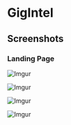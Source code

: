 # GigIntel

## Screenshots

### Landing Page

![Imgur](https://i.imgur.com/FG0ct7D.png)

![Imgur](https://i.imgur.com/YZFyi93.png)

![Imgur](https://i.imgur.com/YsDdXWG.png)

![Imgur](https://i.imgur.com/T9odAhZ.png)
